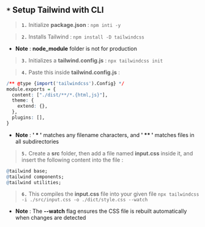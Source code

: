 ## **`*`** **Setup Tailwind with CLI**

> **`1.`** Initialize **package.json** : `npm inti -y`

> **`2.`** Installs Tailwind : `npm install -D tailwindcss`

- **Note** : **node_module** folder is not for production

> **`3.`** Initializes a **tailwind.config.js** : `npx tailwindcss init`

> **`4.`** Paste this inside **tailwind.config.js** :
<!-- Paste This Code -->
```r
/** @type {import('tailwindcss').Config} */
module.exports = {
  content: ["./dist/**/*.{html,js}"],
  theme: {
    extend: {},
  },
  plugins: [],
}
```
- **Note** : **' * '** matches any filename characters, and **' ** '** matches files in all subdirectories

> **`5.`** Create a **src** folder, then add a file named **input.css** inside it, and insert the following content into the file : 
<!-- Paste This Code -->
```r
@tailwind base;
@tailwind components;
@tailwind utilities;
```

> **`6.`** This compiles the **input.css** file into your given file `npx tailwindcss -i ./src/input.css -o ./dict/style.css --watch`

- **Note** : The **--watch** flag ensures the CSS file is rebuilt automatically when changes are detected